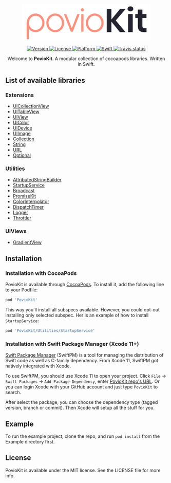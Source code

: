 <p align="center">
    <img src="https://raw.githubusercontent.com/poviolabs/PovioKit/master/PovioKit.png" width="400" max-width="90%" alt="PovioKit" />
</p>

<p align="center">
    <a href="https://cocoapods.org/pods/PovioKit">
        <img src="https://img.shields.io/cocoapods/v/PovioKit.svg?style=flat" alt="Version" />
    </a>
    <a href="https://cocoapods.org/pods/PovioKit">
        <img src="https://img.shields.io/cocoapods/l/PovioKit.svg?style=flat" alt="License" />
    </a>
    <a href="https://cocoapods.org/pods/PovioKit">
        <img src="https://img.shields.io/cocoapods/p/PovioKit.svg?style=flat" alt="Platform" />
    </a>
    <a href="https://swift.org/blog/swift-5-released/">
        <img src="https://img.shields.io/badge/Swift-5.0-orange.svg?style=flat" alt="Swift" />
    </a>
    <a href="https://travis-ci.com/poviolabs/PovioKit/branches">
        <img src="https://img.shields.io/travis/com/poviolabs/PovioKit.svg" alt="Travis status" />
    </a>
</p>

<p align="center">
    Welcome to <b>PovioKit</b>. A modular collection of cocoapods libraries. Written in Swift.
</p>

## List of available libraries

### Extensions
* [UICollectionView](https://github.com/poviolabs/PovioKit/blob/master/PovioKit/Classes/Extensions/UIKit/UICollectionView+Povio.swift)
* [UITableView](https://github.com/poviolabs/PovioKit/blob/master/PovioKit/Classes/Extensions/UIKit/UITableView+Povio.swift)
* [UIView](https://github.com/poviolabs/PovioKit/blob/master/PovioKit/Classes/Extensions/UIKit/UIView+Povio.swift)
* [UIColor](https://github.com/poviolabs/PovioKit/blob/master/PovioKit/Classes/Extensions/UIKit/UIColor+Povio.swift)
* [UIDevice](https://github.com/poviolabs/PovioKit/blob/master/PovioKit/Classes/Extensions/UIKit/UIDevice+Povio.swift)
* [UIImage](https://github.com/poviolabs/PovioKit/blob/master/PovioKit/Classes/Extensions/UIKit/UIImage+Povio.swift)
* [Collection](https://github.com/poviolabs/PovioKit/blob/master/PovioKit/Classes/Extensions/Foundation/Collection+Povio.swift)
* [String](https://github.com/poviolabs/PovioKit/blob/master/PovioKit/Classes/Extensions/Foundation/String+Povio.swift)
* [URL](https://github.com/poviolabs/PovioKit/blob/master/PovioKit/Classes/Extensions/Foundation/URL+Povio.swift)
* [Optional](https://github.com/poviolabs/PovioKit/blob/master/PovioKit/Classes/Extensions/Foundation/Optional+Povio.swift)

### Utilities
* [AttributedStringBuilder](https://github.com/poviolabs/PovioKit/blob/master/PovioKit/Classes/Utilities/AttributedStringBuilder/)
* [StartupService](https://github.com/poviolabs/PovioKit/blob/master/PovioKit/Classes/Utilities/StartupService/)
* [Broadcast](https://github.com/poviolabs/PovioKit/blob/master/PovioKit/Classes/Utilities/Broadcast/)
* [PromiseKit](https://github.com/poviolabs/PovioKit/blob/master/PovioKit/Classes/Utilities/PromiseKit/)
* [ColorInterpolator](https://github.com/poviolabs/PovioKit/blob/master/PovioKit/Classes/Utilities/ColorInterpolator/)
* [DispatchTimer](https://github.com/poviolabs/PovioKit/blob/master/PovioKit/Classes/Utilities/DispatchTimer/)
* [Logger](https://github.com/poviolabs/PovioKit/blob/master/PovioKit/Classes/Utilities/Logger/)
* [Throttler](https://github.com/poviolabs/PovioKit/blob/master/PovioKit/Classes/Utilities/Throttler/)


### UIViews
* [GradientView](https://github.com/poviolabs/PovioKit/blob/master/PovioKit/Classes/Views/GradientView/)

## Installation

### Installation with CocoaPods

PovioKit is available through [CocoaPods](https://cocoapods.org). To install it, add the following line to your Podfile:

```ruby
pod 'PovioKit'
```

This way you'll install all subspecs available. However, you could opt-out installing only selected subspec. Her is an example of how to install `StartupService`:

```ruby
pod 'PovioKit/Utilities/StartupService'
```

### Installation with Swift Package Manager (Xcode 11+)

[Swift Package Manager](https://swift.org/package-manager/) (SwiftPM) is a tool for managing the distribution of Swift code as well as C-family dependency. From Xcode 11, SwiftPM got natively integrated with Xcode.

To use SwiftPM, you should use Xcode 11 to open your project. Click `File` -> `Swift Packages` -> `Add Package Dependency`, enter [PovioKit repo's URL](git@github.com:poviolabs/PovioKit.git). Or you can login Xcode with your GitHub account and just type `PovioKit` to search.

After select the package, you can choose the dependency type (tagged version, branch or commit). Then Xcode will setup all the stuff for you.

## Example

To run the example project, clone the repo, and run `pod install` from the Example directory first.


## License

PovioKit is available under the MIT license. See the LICENSE file for more info.
